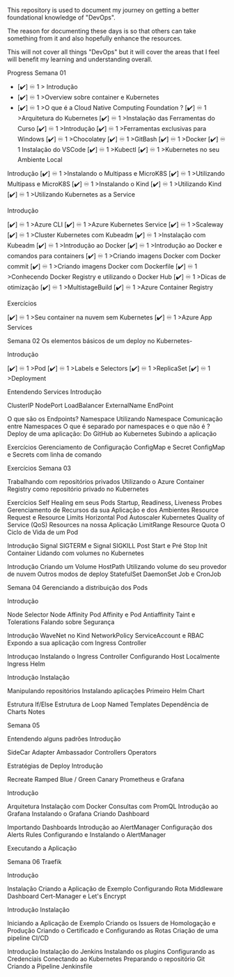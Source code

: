 This repository is used to document my journey on getting a better foundational knowledge of "DevOps".

The reason for documenting these days is so that others can take something from it and also hopefully enhance the resources.

This will not cover all things "DevOps" but it will cover the areas that I feel will benefit my learning and understanding overall.

Progress
Semana 01 

- [✔️] ♾️ 1 > Introdução 
- [✔️] ♾️ 1 >Overview sobre container e Kubernetes 
- [✔️] ♾️ 1 >O que é a Cloud Native Computing Foundation ? 
[✔️] ♾️ 1 >Arquitetura do Kubernetes 
[✔️] ♾️ 1 >Instalação das Ferramentas do Curso 
[✔️] ♾️ 1 >Introdução 
[✔️] ♾️ 1 >Ferramentas exclusivas para Windows 
[✔️] ♾️ 1 >Chocolatey 
[✔️] ♾️ 1 >GitBash 
[✔️] ♾️ 1 >Docker 
[✔️] ♾️ 1 Instalação do VSCode 
[✔️] ♾️ 1 >Kubectl 
[✔️] ♾️ 1 >Kubernetes no seu Ambiente Local 

Introdução 
[✔️] ♾️ 1 >Instalando o Multipass e MicroK8S 
[✔️] ♾️ 1 >Utilizando Multipass e MicroK8S 
[✔️] ♾️ 1 >Instalando o Kind 
[✔️] ♾️ 1 >Utilizando Kind 
[✔️] ♾️ 1 >Utilizando Kubernetes as a Service 

Introdução 

[✔️] ♾️ 1 >Azure CLI 
[✔️] ♾️ 1 >Azure Kubernetes Service 
[✔️] ♾️ 1 >Scaleway 
[✔️] ♾️ 1 >Cluster Kubernetes com Kubeadm 
[✔️] ♾️ 1 >Instalação com Kubeadm 
[✔️] ♾️ 1 >Introdução ao Docker 
[✔️] ♾️ 1 >Introdução ao Docker e comandos para containers 
[✔️] ♾️ 1 >Criando imagens Docker com Docker commit 
[✔️] ♾️ 1 >Criando imagens Docker com Dockerfile 
[✔️] ♾️ 1 >Conhecendo Docker Registry e utilizando o Docker Hub 
[✔️] ♾️ 1 >Dicas de otimização 
[✔️] ♾️ 1 >MultistageBuild 
[✔️] ♾️ 1 >Azure Container Registry 

Exercícios 

[✔️] ♾️ 1 >Seu container na nuvem sem Kubernetes 
[✔️] ♾️ 1 >Azure App Services 

Semana 02 
Os elementos básicos de um deploy no Kubernetes- 

Introdução 

[✔️] ♾️ 1 >Pod 
[✔️] ♾️ 1 >Labels e Selectors 
[✔️] ♾️ 1 >ReplicaSet 
[✔️] ♾️ 1 >Deployment 

Entendendo Services 
Introdução 

ClusterIP 
NodePort 
LoadBalancer 
ExternalName 
EndPoint 

O que são os Endpoints? 
Namespace 
Utilizando Namespace 
Comunicação entre Namespaces 
O que é separado por namespaces e o que não é ? 
Deploy de uma aplicação: Do GitHub ao Kubernetes 
Subindo a aplicação 

Exercícios 
Gerenciamento de Configuração 
ConfigMap e Secret 
ConfigMap e Secrets com linha de comando 

Exercícios 
Semana 03 

Trabalhando com repositórios privados 
Utilizando o Azure Container Registry como repositório privado no Kubernetes 

Exercícios 
Self Healing em seus Pods 
Startup, Readiness, Liveness Probes 
Gerenciamento de Recursos da sua Aplicação e dos Ambientes 
Resource Request e Resource Limits 
Horizontal Pod Autoscaler 
Kubernetes Quality of Service (QoS) 
Resources na nossa Aplicação 
LimitRange 
Resource Quota 
O Ciclo de Vida de um Pod 

Introdução 
Signal SIGTERM e Signal SIGKILL 
Post Start e Pré Stop 
Init Container 
Lidando com volumes no Kubernetes 

Introdução 
Criando um Volume HostPath 
Utilizando volume do seu provedor de nuvem 
Outros modos de deploy 
StatefulSet 
DaemonSet 
Job e CronJob 

Semana 04 
Gerenciando a distribuição dos Pods 

Introdução 

Node Selector 
Node Affinity 
Pod Affinity e Pod Antiaffinity 
Taint e Tolerations 
Falando sobre Segurança 

Introdução 
WaveNet no Kind 
NetworkPolicy 
ServiceAccount e RBAC 
Expondo a sua aplicação com Ingress Controller 

Introduçao 
Instalando o Ingress Controller 
Configurando Host Localmente 
Ingress 
Helm 

Introdução 
Instalação 

Manipulando repositórios 
Instalando aplicações 
Primeiro Helm Chart 

Estrutura If/Else 
Estrutura de Loop 
Named Templates 
Dependência de Charts 
Notes 

Semana 05 

Entendendo alguns padrões 
Introdução 

SideCar 
Adapter 
Ambassador 
Controllers 
Operators 

Estratégias de Deploy 
Introdução 

Recreate 
Ramped 
Blue / Green 
Canary 
Prometheus e Grafana 

Introdução 

Arquitetura 
Instalação com Docker 
Consultas com PromQL 
Introdução ao Grafana 
Instalando o Grafana 
Criando Dashboard 

Importando Dashboards 
Introdução ao AlertManager 
Configuração dos Alerts Rules 
Configurando e Instalando o AlertManager 

Executando a Aplicação 

Semana 06 
Traefik 

Introdução 

Instalação 
Criando a Aplicação de Exemplo 
Configurando Rota 
Middleware 
Dashboard 
Cert-Manager e Let's Encrypt 

Introdução 
Instalação 

Iniciando a Aplicação de Exemplo 
Criando os Issuers de Homologação e Produção 
Criando o Certificado e Configurando as Rotas 
Criação de uma pipeline CI/CD 

Introdução 
Instalação do Jenkins 
Instalando os plugins 
Configurando as Credenciais 
Conectando ao Kubernetes 
Preparando o repositório Git 
Criando a Pipeline 
Jenkinsfile 

 
<!---
wiseticonsulting/wiseticonsulting is a ✨ special ✨ repository because its `README.md` (this file) appears on your GitHub profile.
You can click the Preview link to take a look at your changes. 
--->
